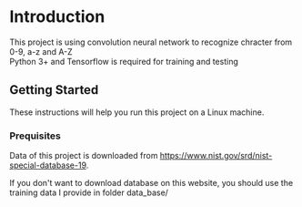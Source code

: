 # Introduction

This project is using convolution neural network to recognize chracter from 0-9, a-z and A-Z  
Python 3+ and Tensorflow is required for training and testing

## Getting Started

These instructions will help you run this project on a Linux machine.  

### Prequisites

Data of this project is downloaded from https://www.nist.gov/srd/nist-special-database-19.  

If you don't want to download database on this website, you should use the training data I provide in folder data_base/
